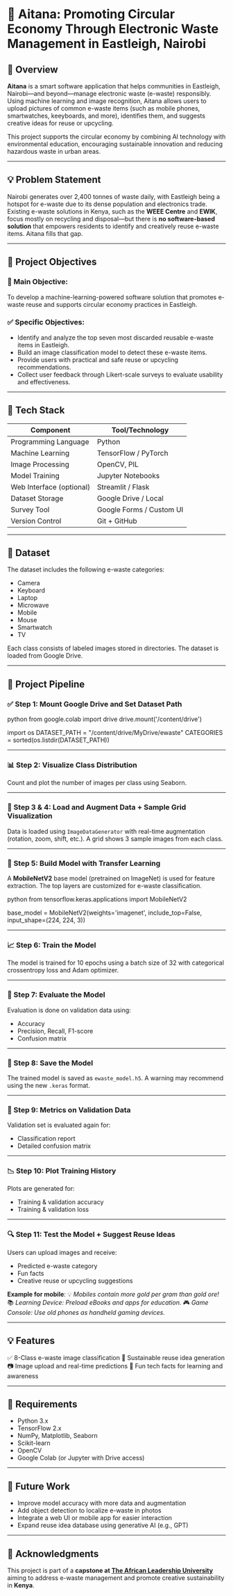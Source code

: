 # 🧠 **Aitana: Promoting Circular Economy Through Electronic Waste Management in Eastleigh, Nairobi**

## 🧠 **Overview**
**Aitana** is a smart software application that helps communities in Eastleigh, Nairobi—and beyond—manage electronic waste (e-waste) responsibly. Using machine learning and image recognition, Aitana allows users to upload pictures of common e-waste items (such as mobile phones, smartwatches, keeyboards, and more), identifies them, and suggests creative ideas for reuse or upcycling.

This project supports the circular economy by combining AI technology with environmental education, encouraging sustainable innovation and reducing hazardous waste in urban areas.

---

## 💡 **Problem Statement**
Nairobi generates over 2,400 tonnes of waste daily, with Eastleigh being a hotspot for e-waste due to its dense population and electronics trade. Existing e-waste solutions in Kenya, such as the **WEEE Centre** and **EWIK**, focus mostly on recycling and disposal—but there is **no software-based solution** that empowers residents to identify and creatively reuse e-waste items. Aitana fills that gap.

---

## 🎯 **Project Objectives**

### 🎯 Main Objective:
To develop a machine-learning-powered software solution that promotes e-waste reuse and supports circular economy practices in Eastleigh.

### ✅ Specific Objectives:
- Identify and analyze the top seven most discarded reusable e-waste items in Eastleigh.
- Build an image classification model to detect these e-waste items.
- Provide users with practical and safe reuse or upcycling recommendations.
- Collect user feedback through Likert-scale surveys to evaluate usability and effectiveness.

---

## 🧰 **Tech Stack**

| Component              | Tool/Technology        |
|------------------------|------------------------|
| Programming Language   | Python                 |
| Machine Learning       | TensorFlow / PyTorch   |
| Image Processing       | OpenCV, PIL            |
| Model Training         | Jupyter Notebooks      |
| Web Interface (optional) | Streamlit / Flask    |
| Dataset Storage        | Google Drive / Local   |
| Survey Tool            | Google Forms / Custom UI |
| Version Control        | Git + GitHub           |

---

## 📁 **Dataset**

The dataset includes the following e-waste categories:
- Camera
- Keyboard
- Laptop
- Microwave
- Mobile
- Mouse
- Smartwatch
- TV

Each class consists of labeled images stored in directories. The dataset is loaded from Google Drive.

---

## 📌 **Project Pipeline**

### ✅ Step 1: Mount Google Drive and Set Dataset Path
python
from google.colab import drive
drive.mount('/content/drive')

import os
DATASET_PATH = "/content/drive/MyDrive/ewaste"
CATEGORIES = sorted(os.listdir(DATASET_PATH))

---

### 📊 Step 2: Visualize Class Distribution

Count and plot the number of images per class using Seaborn.

---

### 📸 Step 3 & 4: Load and Augment Data + Sample Grid Visualization

Data is loaded using `ImageDataGenerator` with real-time augmentation (rotation, zoom, shift, etc.). A grid shows 3 sample images from each class.

---

### 🧠 Step 5: Build Model with Transfer Learning

A **MobileNetV2** base model (pretrained on ImageNet) is used for feature extraction. The top layers are customized for e-waste classification.

python
from tensorflow.keras.applications import MobileNetV2

base_model = MobileNetV2(weights='imagenet', include_top=False, input_shape=(224, 224, 3))

---

### 📈 Step 6: Train the Model

The model is trained for 10 epochs using a batch size of 32 with categorical crossentropy loss and Adam optimizer.

---

### 🧪 Step 7: Evaluate the Model

Evaluation is done on validation data using:

* Accuracy
* Precision, Recall, F1-score
* Confusion matrix

---

### 💾 Step 8: Save the Model

The trained model is saved as `ewaste_model.h5`. A warning may recommend using the new `.keras` format.

---

### 🧮 Step 9: Metrics on Validation Data

Validation set is evaluated again for:

* Classification report
* Detailed confusion matrix

---

### 📉 Step 10: Plot Training History

Plots are generated for:

* Training & validation accuracy
* Training & validation loss

---

### 🔍 Step 11: Test the Model + Suggest Reuse Ideas

Users can upload images and receive:

* Predicted e-waste category
* Fun facts
* Creative reuse or upcycling suggestions

**Example for mobile**:
💡 *Mobiles contain more gold per gram than gold ore!*
📚 *Learning Device: Preload eBooks and apps for education.*
🎮 *Game Console: Use old phones as handheld gaming devices.*

---

## 💡 **Features**

✅ 8-Class e-waste image classification
🌱 Sustainable reuse idea generation
📷 Image upload and real-time predictions
🔬 Fun tech facts for learning and awareness

---

## 🔧 **Requirements**

* Python 3.x
* TensorFlow 2.x
* NumPy, Matplotlib, Seaborn
* Scikit-learn
* OpenCV
* Google Colab (or Jupyter with Drive access)

---

## 🚀 **Future Work**

* Improve model accuracy with more data and augmentation
* Add object detection to localize e-waste in photos
* Integrate a web UI or mobile app for easier interaction
* Expand reuse idea database using generative AI (e.g., GPT)

---

## 🙌 **Acknowledgments**

This project is part of a **capstone at [The African Leadership University](https://alueducation.com/)** aiming to address e-waste management and promote creative sustainability in **Kenya**.
